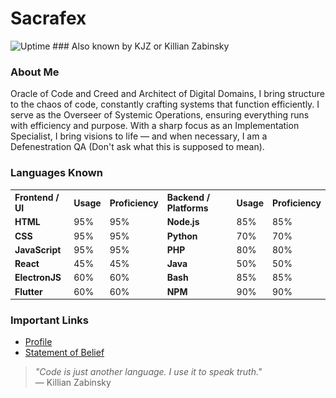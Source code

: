 # Sacrafex
<img src="https://raw.githubusercontent.com/Sacrafex/Sacrafex/main/uptime.svg?nocache=<?php echo time(); ?>" alt="Uptime">
### Also known by KJZ or Killian Zabinsky

### About Me

Oracle of Code and Creed and Architect of Digital Domains, I bring structure to the chaos of code, constantly crafting systems that function efficiently. I serve as the Overseer of Systemic Operations, ensuring everything runs with efficiency and purpose. With a sharp focus as an Implementation Specialist, I bring visions to life — and when necessary, I am a Defenestration QA (Don't ask what this is supposed to mean).

### Languages Known

<table> 
  <tr> 
    <strong><th style="text-align:left;">Frontend / UI</th></strong>
    <th style="text-align:left;">Usage</th> 
    <th style="text-align:left;">Proficiency</th> 
    <th style="text-align:left;">Backend / Platforms</th> 
    <th style="text-align:left;">Usage</th> 
    <th style="text-align:left;">Proficiency</th> 
  </tr> 
  <tr> 
    <td><b>HTML</b></td> 
    <td>95%</td> 
    <td>95%</td> 
    <td><b>Node.js</b></td> 
    <td>85%</td> 
    <td>85%</td> 
  </tr> 
  <tr> 
    <td><b>CSS</b></td> 
    <td>95%</td> 
    <td>95%</td> 
    <td><b>Python</b></td> 
    <td>70%</td> 
    <td>70%</td> 
  </tr> 
  <tr> 
    <td><b>JavaScript</b></td> 
    <td>95%</td> 
    <td>95%</td> 
    <td><b>PHP</b></td> 
    <td>80%</td> 
    <td>80%</td> 
  </tr> 
  <tr> 
    <td><b>React</b></td> 
    <td>45%</td> 
    <td>45%</td> 
    <td><b>Java</b></td> 
    <td>50%</td> 
    <td>50%</td> 
  </tr> 
  <tr> 
    <td><b>ElectronJS</b></td> 
    <td>60%</td> 
    <td>60%</td> 
    <td><b>Bash</b></td> 
    <td>85%</td> 
    <td>85%</td> 
  </tr> 
  <tr> 
    <td><b>Flutter</b></td> 
    <td>60%</td> 
    <td>60%</td> 
    <td><b>NPM</b></td> 
    <td>90%</td> 
    <td>90%</td> 
  </tr> 
</table>

### Important Links

- [Profile](https://sacrafex.github.io/Sacrafex/etc/profile.html)
- [Statement of Belief](https://sacrafex.github.io/Sacrafex/etc/statement-of-belief.html)

> _"Code is just another language. I use it to speak truth."_  
> — Killian Zabinsky
